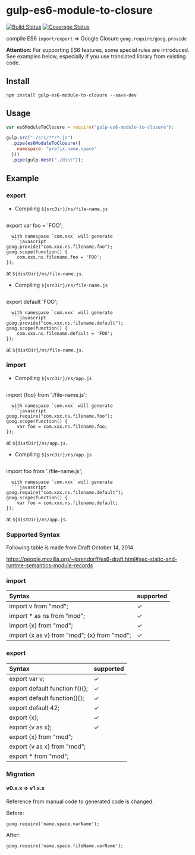 gulp-es6-module-to-closure
==========================

[![Build Status](https://travis-ci.org/jinjor/gulp-es6-module-to-closure.svg?branch=master)](https://travis-ci.org/jinjor/gulp-es6-module-to-closure)
[![Coverage Status](https://coveralls.io/repos/jinjor/gulp-es6-module-to-closure/badge.png?branch=master)](https://coveralls.io/r/jinjor/gulp-es6-module-to-closure?branch=master)


compile ES6 `import/export` => Google Closure `goog.require/goog.provide`

__Attention:__ For supporting ES6 features, some special rules are introduced.
See examples below, especially if you use translated library from existing code.


## Install

```shell
npm install gulp-es6-module-to-closure --save-dev
```


## Usage

```javascript
var es6ModuleToClosure = require("gulp-es6-module-to-closure");

gulp.src("./src/**/*.js")
  .pipe(es6ModuleToClosure({
    namespace: "prefix.name.space"
  }))
  .pipe(gulp.dest("./dist"));
```


## Example

### export

- Compiling `${srcDir}/ns/file-name.js`
  ```javascript
export var foo = 'FOO';
```
  with namespace `com.xxx` will generate
  ```javascript
goog.provide("com.xxx.ns.filename.foo");
goog.scope(function() {
    com.xxx.ns.filename.foo = 'FOO';
});
```
at `${distDir}/ns/file-name.js`.


- Compiling `${srcDir}/ns/file-name.js`
  ```javascript
export default 'FOO';
```
  with namespace `com.xxx` will generate
  ```javascript
goog.provide("com.xxx.ns.filename.default");
goog.scope(function() {
    com.xxx.ns.filename.default = 'FOO';
});
```
  at `${distDir}/ns/file-name.js`.


### import

- Compiling `${srcDir}/ns/app.js`
  ```javascript
import {foo} from './file-name.js';
```
  with namespace `com.xxx` will generate
  ```javascript
goog.require("com.xxx.ns.filename.foo");
goog.scope(function() {
    var foo = com.xxx.ns.filename.foo;
});
```
  at `${distDir}/ns/app.js`.


- Compiling `${srcDir}/ns/app.js`
  ```javascript
import foo from './file-name.js';
```
  with namespace `com.xxx` will generate
  ```javascript
goog.require("com.xxx.ns.filename.default");
goog.scope(function() {
    var foo = com.xxx.ns.filename.default;
});
```
  at `${distDir}/ns/app.js`.


### Supported Syntax

Following table is made from Draft October 14, 2014.

https://people.mozilla.org/~jorendorff/es6-draft.html#sec-static-and-runtme-semantics-module-records

### import

| Syntax                                            | supported |
|:--------------------------------------------------|:----------|
| import v from "mod";                              |    ✓     |
| import * as ns from "mod";                        |    ✓     |
| import {x} from "mod";                            |    ✓     |
| import {x as v} from "mod"; {x} from "mod";       |    ✓     |

### export

| Syntax                                            | supported |
|:--------------------------------------------------|:----------|
| export var v;                                     |    ✓     |
| export default function f(){};                    |    ✓     |
| export default function(){};                      |    ✓     |
| export default 42;                                |    ✓     |
| export {x};                                       |    ✓     |
| export {v as x};                                  |    ✓     |
| export {x} from "mod";                            |          |
| export {v as x} from "mod";                       |          |
| export * from "mod";                              |          |

### Migration

#### v0.x.x => v1.x.x

Reference from manual code to generated code is changed.

Before:
```
goog.require('name.space.varName');
```
After:
```
goog.require('name.space.fileName.varName');
```


